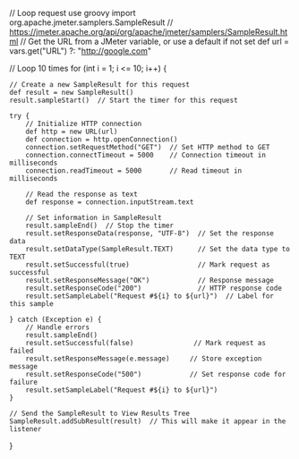 // Loop request use groovy
import org.apache.jmeter.samplers.SampleResult
// https://jmeter.apache.org/api/org/apache/jmeter/samplers/SampleResult.html
// Get the URL from a JMeter variable, or use a default if not set
def url = vars.get("URL") ?: "http://google.com"

// Loop 10 times
for (int i = 1; i <= 10; i++) {

    // Create a new SampleResult for this request
    def result = new SampleResult()
    result.sampleStart()  // Start the timer for this request

    try {
        // Initialize HTTP connection
        def http = new URL(url)
        def connection = http.openConnection()
        connection.setRequestMethod("GET")  // Set HTTP method to GET
        connection.connectTimeout = 5000    // Connection timeout in milliseconds
        connection.readTimeout = 5000       // Read timeout in milliseconds

        // Read the response as text
        def response = connection.inputStream.text

        // Set information in SampleResult
        result.sampleEnd()  // Stop the timer
        result.setResponseData(response, "UTF-8")  // Set the response data
        result.setDataType(SampleResult.TEXT)      // Set the data type to TEXT
        result.setSuccessful(true)                 // Mark request as successful
        result.setResponseMessage("OK")            // Response message
        result.setResponseCode("200")              // HTTP response code
        result.setSampleLabel("Request #${i} to ${url}")  // Label for this sample

    } catch (Exception e) {
        // Handle errors
        result.sampleEnd()
        result.setSuccessful(false)               // Mark request as failed
        result.setResponseMessage(e.message)     // Store exception message
        result.setResponseCode("500")            // Set response code for failure
        result.setSampleLabel("Request #${i} to ${url}")
    }

    // Send the SampleResult to View Results Tree
    SampleResult.addSubResult(result)  // This will make it appear in the listener
}
